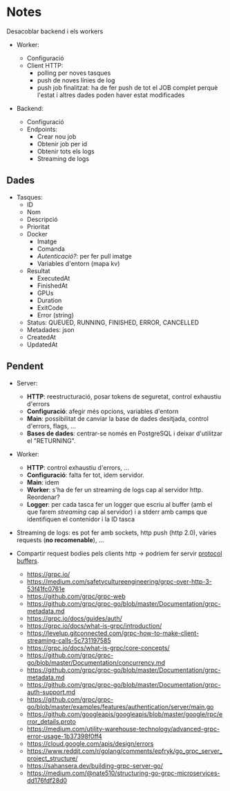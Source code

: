 # Notes

Desacoblar backend i els workers

- Worker:
    - Configuració
    - Client HTTP:
        - polling per noves tasques
        - push de noves línies de log
        - push job finalitzat: ha de fer push de tot el JOB complet perquè l'estat i altres dades poden haver estat
          modificades

- Backend:
    - Configuració
    - Endpoints:
        - Crear nou job
        - Obtenir job per id
        - Obtenir tots els logs
        - Streaming de logs

## Dades

- Tasques:
    - ID
    - Nom
    - Descripció
    - Prioritat
    - Docker
        - Imatge
        - Comanda
        - _Autenticació?_: per fer pull imatge
        - Variables d'entorn (mapa kv)
    - Resultat
        - ExecutedAt
        - FinishedAt
        - GPUs
        - Duration
        - ExitCode
        - Error (string)
    - Status: QUEUED, RUNNING, FINISHED, ERROR, CANCELLED
    - Metadades: json
    - CreatedAt
    - UpdatedAt

## Pendent

- Server:
    - **HTTP**: reestructuració, posar tokens de seguretat, control exhaustiu d'errors
    - **Configuració**: afegir més opcions, variables d'entorn
    - **Main**: possibilitat de canviar la base de dades desitjada, control d'errors, flags, ...
    - **Bases de dades**: centrar-se només en PostgreSQL i deixar d'utilitzar el "RETURNING".

- Worker:
    - **HTTP**: control exhaustiu d'errors, ...
    - **Configuració**: falta fer tot, idem servidor.
    - **Main**: idem
    - **Worker**: s'ha de fer un streaming de logs cap al servidor http. Reordenar?
    - **Logger**: per cada tasca fer un logger que escriu al buffer (amb el que farem _streaming_ cap al servidor) i a
      stderr amb camps que identifiquen el contenidor i la ID tasca

- Streaming de logs: es pot fer amb sockets, http push (http 2.0), vàries requests (**no recomenable**), ...
- Compartir request bodies pels clients http -> podriem fer
  servir [protocol buffers](https://developers.google.com/protocol-buffers).
    - https://grpc.io/
    - https://medium.com/safetycultureengineering/grpc-over-http-3-53f41fc0761e
    - https://github.com/grpc/grpc-web
    - https://github.com/grpc/grpc-go/blob/master/Documentation/grpc-metadata.md
    - https://grpc.io/docs/guides/auth/
    - https://grpc.io/docs/what-is-grpc/introduction/
    - https://levelup.gitconnected.com/grpc-how-to-make-client-streaming-calls-5c731197585
    - https://grpc.io/docs/what-is-grpc/core-concepts/
    - https://github.com/grpc/grpc-go/blob/master/Documentation/concurrency.md
    - https://github.com/grpc/grpc-go/blob/master/Documentation/grpc-metadata.md
    - https://github.com/grpc/grpc-go/blob/master/Documentation/grpc-auth-support.md
    - https://github.com/grpc/grpc-go/blob/master/examples/features/authentication/server/main.go
    - https://github.com/googleapis/googleapis/blob/master/google/rpc/error_details.proto
    - https://medium.com/utility-warehouse-technology/advanced-grpc-error-usage-1b37398f0ff4
    - https://cloud.google.com/apis/design/errors
    - https://www.reddit.com/r/golang/comments/epfryk/go_grpc_server_project_structure/
    - https://sahansera.dev/building-grpc-server-go/
    - https://medium.com/@nate510/structuring-go-grpc-microservices-dd176fdf28d0

